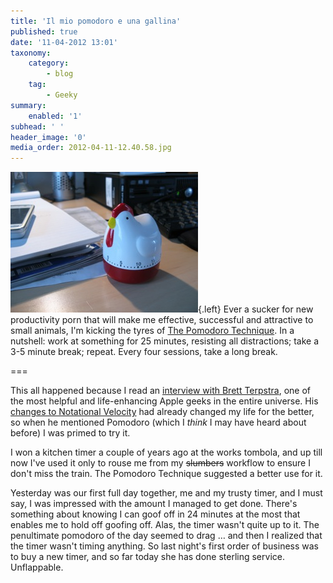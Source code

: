 ```yaml
---
title: 'Il mio pomodoro e una gallina'
published: true
date: '11-04-2012 13:01'
taxonomy:
    category:
        - blog
    tag:
        - Geeky
summary:
    enabled: '1'
subhead: ' '
header_image: '0'
media_order: 2012-04-11-12.40.58.jpg
---
```


![Chicken timer](2012-04-11-12.40.58.jpg){.left} Ever a sucker for new productivity porn that will make me effective, successful and attractive to small animals, I'm kicking the tyres of [The Pomodoro Technique](http://www.pomodorotechnique.com/index.html). In a nutshell: work at something for 25 minutes, resisting all distractions; take a 3-5 minute break; repeat. Every four sessions, take a long break.

===

This all happened because I read an [interview with Brett Terpstra](http://www.lifehack.org/articles/2x4-an-interview-series/2x4-an-interview-with-brett-terpstra.html), one of the most helpful and life-enhancing Apple geeks in the entire universe. His [changes to Notational Velocity](http://brettterpstra.com/project/nvalt/) had already changed my life for the better, so when he mentioned Pomodoro (which I _think_ I may have heard about before) I was primed to try it. 

I won a kitchen timer a couple of years ago at the works tombola, and up till now I've used it only to rouse me from my <strike>slumbers</strike> workflow to ensure I don't miss the train. The Pomodoro Technique suggested a better use for it. 

Yesterday was our first full day together, me and my trusty timer, and I must say, I was impressed with the amount I managed to get done. There's something about knowing I can goof off in 24 minutes at the most that enables me to hold off goofing off. Alas, the timer wasn't quite up to it. The penultimate pomodoro of the day seemed to drag … and then I realized that the timer wasn't timing anything. So last night's first order of business was to buy a new timer, and so far today she has done sterling service. Unflappable.
